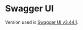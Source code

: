 # Swagger UI

Version used is [Swagger UI v3.44.1](https://github.com/swagger-api/swagger-ui/releases/tag/v3.44.1).
